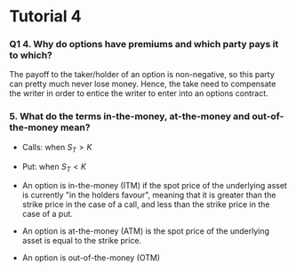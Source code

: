 # Tutorial 4

### Q1 4. Why do options have premiums and which party pays it to which?

The payoff to the taker/holder of an option is non-negative, so this party can pretty much never lose money. Hence, the take need to compensate the writer in order to entice the writer to enter into an options contract.

### 5. What do the terms in-the-money, at-the-money and out-of-the-money mean?

- Calls: when $S_{T} > K$
- Put: when $S_{T} < K$

- An option is in-the-money (ITM) if the spot price of the underlying asset is currently "in the holders favour", meaning that it is greater than the strike price in the case of a call, and less than the strike price in the case of a put.

- An option is at-the-money (ATM) is the spot price of the underlying asset is equal to the strike price. 

- An option is out-of-the-money (OTM) 
